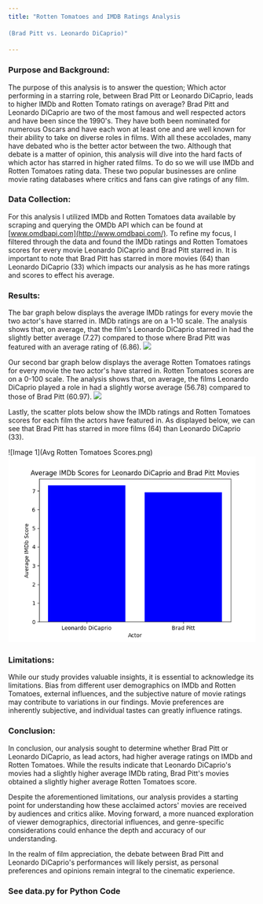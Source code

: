 ```yaml
---
title: "Rotten Tomatoes and IMDB Ratings Analysis

(Brad Pitt vs. Leonardo DiCaprio)"

---
```


### Purpose and Background:

The purpose of this analysis is to answer the question; Which actor performing in a starring role, between Brad Pitt or Leonardo DiCaprio, leads to higher IMDb and Rotten Tomato ratings on average? Brad Pitt and Leonardo DiCaprio are two of the most famous and well respected actors and have been since the 1990's. They have both been nominated for numerous Oscars and have each won at least one and are well known for their ability to take on diverse roles in films. With all these accolades, many have debated who is the better actor between the two. Although that debate is a matter of opinion, this analysis will dive into the hard facts of which actor has starred in higher rated films. To do so we will use IMDb and Rotten Tomatoes rating data. These two popular businesses are online movie rating databases where critics and fans can give ratings of any film.

### Data Collection:

For this analysis I utilized IMDb and Rotten Tomatoes data available by scraping and querying the OMDb API which can be found at [www.omdbapi.com](http://www.omdbapi.com/). To refine my focus, I filtered through the data and found the IMDb ratings and Rotten Tomatoes scores for every movie Leonardo DiCaprio and Brad Pitt starred in. It is important to note that Brad Pitt has starred in more movies (64) than Leonardo DiCaprio (33) which impacts our analysis as he has more ratings and scores to effect his average.

### Results:

The bar graph below displays the average IMDb ratings for every movie the two actor's have starred in. IMDb ratings are on a 1-10 scale. The analysis shows that, on average, that the film's Leonardo DiCaprio starred in had the slightly better average (7.27) compared to those where Brad Pitt was featured with an average rating of (6.86). ![](RackMultipart20231220-1-32ngtg_html_d0389d5f467ecb16.png)

Our second bar graph below displays the average Rotten Tomatoes ratings for every movie the two actor's have starred in. Rotten Tomatoes scores are on a 0-100 scale. The analysis shows that, on average, the films Leonardo DiCaprio played a role in had a slightly worse average (56.78) compared to those of Brad Pitt (60.97). ![](RackMultipart20231220-1-32ngtg_html_168e5351b3bc760e.png)

Lastly, the scatter plots below show the IMDb ratings and Rotten Tomatoes scores for each film the actors have featured in. As displayed below, we can see that Brad Pitt has starred in more films (64) than Leonardo DiCaprio (33).

![Image 1](Avg Rotten Tomatoes Scores.png)
![Image 2](IMDB_Ratings_Graph.png)


### Limitations:

While our study provides valuable insights, it is essential to acknowledge its limitations. Bias from different user demographics on IMDb and Rotten Tomatoes, external influences, and the subjective nature of movie ratings may contribute to variations in our findings. Movie preferences are inherently subjective, and individual tastes can greatly influence ratings.

### Conclusion:

In conclusion, our analysis sought to determine whether Brad Pitt or Leonardo DiCaprio, as lead actors, had higher average ratings on IMDb and Rotten Tomatoes. While the results indicate that Leonardo DiCaprio's movies had a slightly higher average IMDb rating, Brad Pitt's movies obtained a slightly higher average Rotten Tomatoes score.

Despite the aforementioned limitations, our analysis provides a starting point for understanding how these acclaimed actors' movies are received by audiences and critics alike. Moving forward, a more nuanced exploration of viewer demographics, directorial influences, and genre-specific considerations could enhance the depth and accuracy of our understanding.

In the realm of film appreciation, the debate between Brad Pitt and Leonardo DiCaprio's performances will likely persist, as personal preferences and opinions remain integral to the cinematic experience.

### See data.py for Python Code
